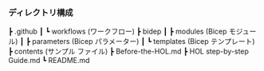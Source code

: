 
### ディレクトリ構成

┣ .github
┃   ┗ workflows (ワークフロー)
┣ bidep
┃   ┣ modules (Bicep モジュール)
┃   ┣ parameters (Bicep パラメーター)
┃   ┗ templates (Bicep テンプレート)
┣ contents (サンプル ファイル)
┣ Before-the-HOL.md
┣ HOL step-by-step Guide.md
┗ README.md
